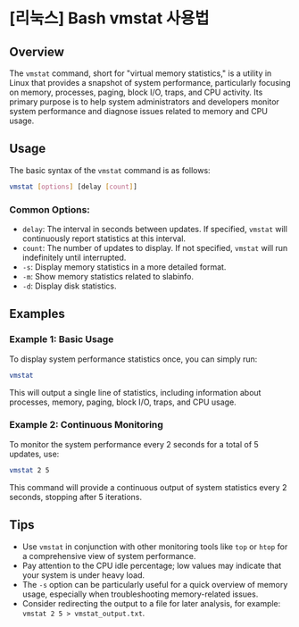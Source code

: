 # [리눅스] Bash vmstat 사용법

## Overview
The `vmstat` command, short for "virtual memory statistics," is a utility in Linux that provides a snapshot of system performance, particularly focusing on memory, processes, paging, block I/O, traps, and CPU activity. Its primary purpose is to help system administrators and developers monitor system performance and diagnose issues related to memory and CPU usage.

## Usage
The basic syntax of the `vmstat` command is as follows:

```bash
vmstat [options] [delay [count]]
```

### Common Options:
- `delay`: The interval in seconds between updates. If specified, `vmstat` will continuously report statistics at this interval.
- `count`: The number of updates to display. If not specified, `vmstat` will run indefinitely until interrupted.
- `-s`: Display memory statistics in a more detailed format.
- `-m`: Show memory statistics related to slabinfo.
- `-d`: Display disk statistics.

## Examples
### Example 1: Basic Usage
To display system performance statistics once, you can simply run:

```bash
vmstat
```

This will output a single line of statistics, including information about processes, memory, paging, block I/O, traps, and CPU usage.

### Example 2: Continuous Monitoring
To monitor the system performance every 2 seconds for a total of 5 updates, use:

```bash
vmstat 2 5
```

This command will provide a continuous output of system statistics every 2 seconds, stopping after 5 iterations.

## Tips
- Use `vmstat` in conjunction with other monitoring tools like `top` or `htop` for a comprehensive view of system performance.
- Pay attention to the CPU idle percentage; low values may indicate that your system is under heavy load.
- The `-s` option can be particularly useful for a quick overview of memory usage, especially when troubleshooting memory-related issues.
- Consider redirecting the output to a file for later analysis, for example: `vmstat 2 5 > vmstat_output.txt`.